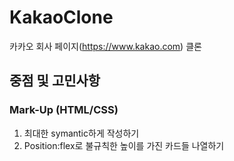# KakaoClone
카카오 회사 페이지(https://www.kakao.com) 클론

## 중점 및 고민사항
### Mark-Up (HTML/CSS)
  1. 최대한 symantic하게 작성하기
  2. Position:flex로 불규칙한 높이를 가진 카드들 나열하기
